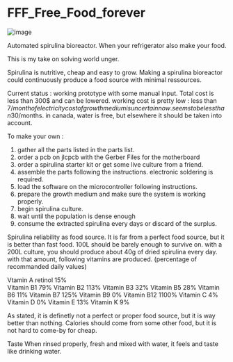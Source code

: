 # FFF_Free_Food_forever
![image](https://user-images.githubusercontent.com/31396919/128581819-b96ffa0a-3eaa-40a2-945e-6a4c114157e8.png)

Automated spirulina bioreactor. When your refrigerator also make your food.
 
This is my take on solving world unger. 

Spirulina is nutritive, cheap and easy to grow. Making a spirulina bioreactor could continuously produce a food source with minimal ressources. 

Current status : 
working prototype with some manual input. 
Total cost is less than 300$ and can be lowered.
working cost is pretty low : 
  less than 7$/month of electricity
  cost of growth medium is uncertain now. seems to be less than 30$/months.
  in canada, water is free, but elsewhere it should be taken into account.

To make your own : 
1. gather all the parts listed in the parts list.
2. order a pcb on jlcpcb with the Gerber Files for the motherboard
3. order a spirulina starter kit or get some live culture from a friend. 
4. assemble the parts following the instructions. electronic soldering is required.
5. load the software on the microcontroller following instructions. 
6. prepare the growth medium and make sure the system is working properly.
7. begin spirulina culture.
8. wait until the population is dense enough
9. consume the extracted spirulina every days or discard of the surplus.

Spirulina reliability as food source.
It is far from a perfect food source, but it is better than fast food. 100L should be barely enough to survive on. 
with a 200L culture, you should produce about 40g of dried spirulina every day. with that amount, following vitamins are produced. (percentage of recommanded daily values)

Vtamin A	retinol 	15%							
Vitamin B1	79%
Vitamin B2	113%
Vitamin B3 32%
Vitamin B5	28%
Vitamin B6	11%
Vitamin B7	125%
Vitamin B9	0%
Vitamin B12	1100%
Vitamin C	4%
Vitamin D 0%
Vitamin E 13%
Vitamin K	9%

As stated, it is definetly not a perfect or proper food source, but it is way better than nothing. Calories should come from some other food, but it is not hard to come-by for cheap. 

Taste 
When rinsed properly, fresh and mixed with water, it feels and taste like drinking water. 

